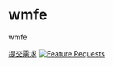 # wmfe
wmfe

 [提交需求](https://feathub.com/creasy2010/wmfe)
[![Feature Requests](http://feathub.com/creasy2010/wmfe?format=svg)](http://feathub.com/creasy2010/wmfe)
